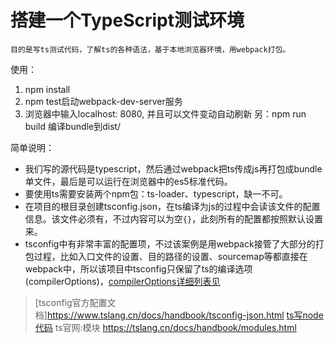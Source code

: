 # 搭建一个TypeScript测试环境
`目的是写ts测试代码，了解ts的各种语法，基于本地浏览器环境，用webpack打包。`

使用：
1. npm install
2. npm test启动webpack-dev-server服务
3. 浏览器中输入localhost: 8080, 并且可以文件变动自动刷新
另：npm run build 编译bundle到dist/

简单说明：
* 我们写的源代码是typescript，然后通过webpack把ts传成js再打包成bundle单文件，最后是可以运行在浏览器中的es5标准代码。
* 要使用ts需要安装两个npm包：ts-loader、typescript，缺一不可。
* 在项目的根目录创建tsconfig.json，在ts编译为js的过程中会读该文件的配置信息。该文件必须有，不过内容可以为空`{}`，此刻所有的配置都按照默认设置来。
* tsconfig中有非常丰富的配置项，不过该案例是用webpack接管了大部分的打包过程，比如入口文件的设置、目的路径的设置、sourcemap等都直接在webpack中，所以该项目中tsconfig只保留了ts的编译选项(compilerOptions)，[compilerOptions详细列表见](https://www.tslang.cn/docs/handbook/compiler-options.html)

>[tsconfig官方配置文档]https://www.tslang.cn/docs/handbook/tsconfig-json.html
[ts写node代码](https://segmentfault.com/a/1190000007574276)
ts官网:模块  https://tslang.cn/docs/handbook/modules.html
